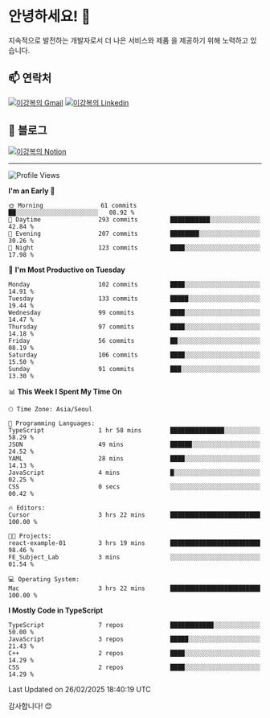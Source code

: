 # 안녕하세요! 👋

지속적으로 발전하는 개발자로서 더 나은 서비스와 제품
을 제공하기 위해 노력하고 있습니다.

## 📫 연락처
[![이강복의 Gmail](https://img.shields.io/badge/Gmail-D14836?style=for-the-badge&logo=gmail&logoColor=white)](mailto:pmmm114@gmail.com)
[![이강복의 Linkedin](https://img.shields.io/badge/LinkedIn-0077B5?style=for-the-badge&logo=linkedin&logoColor=white)](https://www.linkedin.com/in/lkb0297)

## 📝 블로그
[![이강복의 Notion](https://img.shields.io/badge/Notion-000000?style=for-the-badge&logo=notion&logoColor=white)](https://pmmm114.notion.site/)

---
<!--START_SECTION:waka-->
![Profile Views](http://img.shields.io/badge/Profile%20Views-1-blue)

**I'm an Early 🐤** 

```text
🌞 Morning                61 commits          ██░░░░░░░░░░░░░░░░░░░░░░░   08.92 % 
🌆 Daytime                293 commits         ███████████░░░░░░░░░░░░░░   42.84 % 
🌃 Evening                207 commits         ████████░░░░░░░░░░░░░░░░░   30.26 % 
🌙 Night                  123 commits         ████░░░░░░░░░░░░░░░░░░░░░   17.98 % 
```
📅 **I'm Most Productive on Tuesday** 

```text
Monday                   102 commits         ████░░░░░░░░░░░░░░░░░░░░░   14.91 % 
Tuesday                  133 commits         █████░░░░░░░░░░░░░░░░░░░░   19.44 % 
Wednesday                99 commits          ████░░░░░░░░░░░░░░░░░░░░░   14.47 % 
Thursday                 97 commits          ████░░░░░░░░░░░░░░░░░░░░░   14.18 % 
Friday                   56 commits          ██░░░░░░░░░░░░░░░░░░░░░░░   08.19 % 
Saturday                 106 commits         ████░░░░░░░░░░░░░░░░░░░░░   15.50 % 
Sunday                   91 commits          ███░░░░░░░░░░░░░░░░░░░░░░   13.30 % 
```


📊 **This Week I Spent My Time On** 

```text
🕑︎ Time Zone: Asia/Seoul

💬 Programming Languages: 
TypeScript               1 hr 58 mins        ███████████████░░░░░░░░░░   58.29 % 
JSON                     49 mins             ██████░░░░░░░░░░░░░░░░░░░   24.52 % 
YAML                     28 mins             ████░░░░░░░░░░░░░░░░░░░░░   14.13 % 
JavaScript               4 mins              █░░░░░░░░░░░░░░░░░░░░░░░░   02.25 % 
CSS                      0 secs              ░░░░░░░░░░░░░░░░░░░░░░░░░   00.42 % 

🔥 Editors: 
Cursor                   3 hrs 22 mins       █████████████████████████   100.00 % 

🐱‍💻 Projects: 
react-example-01         3 hrs 19 mins       █████████████████████████   98.46 % 
FE_Subject_Lab           3 mins              ░░░░░░░░░░░░░░░░░░░░░░░░░   01.54 % 

💻 Operating System: 
Mac                      3 hrs 22 mins       █████████████████████████   100.00 % 
```

**I Mostly Code in TypeScript** 

```text
TypeScript               7 repos             ████████████░░░░░░░░░░░░░   50.00 % 
JavaScript               3 repos             █████░░░░░░░░░░░░░░░░░░░░   21.43 % 
C++                      2 repos             ████░░░░░░░░░░░░░░░░░░░░░   14.29 % 
CSS                      2 repos             ████░░░░░░░░░░░░░░░░░░░░░   14.29 % 
```




 Last Updated on 26/02/2025 18:40:19 UTC
<!--END_SECTION:waka-->

감사합니다! 😊
